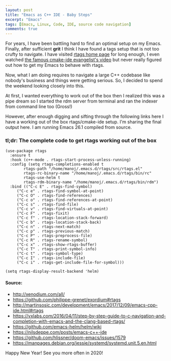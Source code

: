 ```yaml
---
layout: post
title: "Emacs as C++ IDE - Baby Steps"
excerpt: "Emacs"
tags: [Emacs, Linux, Code, IDE, source code navigation]
comments: true
---
```

For years, I have been battling hard to find an optimal setup on my Emacs. 
Finally, after sufficient __grit__ I think I have found a tags setup that is not
too crufty to navigate. I have visited [rtags home
page](https://github.com/Andersbakken/rtags) for long enough, I even watched
[the famous cmake-ide evangelist's
video](https://github.com/atilaneves/cmake-ide) but never really figured out how
to get my Emacs to behave with rtags.

Now, what I am doing requires to navigate a large C++ codebase like nobody's
business and things were getting serious. So, I decided to spend the weekend
looking closely into this.

At first, I wanted everything to work out of the box then I realized this was a
pipe dream so I started the rdm server from terminal and ran the indexer from
command line too (Gross!)

However, after enough digging and sifting through the following links here I
have a working out of the box rtags/cmake-ide setup. I'm sharing the final
output here. I am running Emacs 26.1 compiled from source.

### tl;dr: The complete code to get rtags working out of the box

```elisp
(use-package rtags
  :ensure t
  :hook (c++-mode . rtags-start-process-unless-running)
  :config (setq rtags-completions-enabled t
		rtags-path "/home/manoj/.emacs.d/rtags/src/rtags.el"
		rtags-rc-binary-name "/home/manoj/.emacs.d/rtags/bin/rc"
		rtags-use-helm t
		rtags-rdm-binary-name "/home/manoj/.emacs.d/rtags/bin/rdm")
  :bind (("C-c E" . rtags-find-symbol)
  	 ("C-c e" . rtags-find-symbol-at-point)
  	 ("C-c O" . rtags-find-references)
  	 ("C-c o" . rtags-find-references-at-point)
  	 ("C-c s" . rtags-find-file)
  	 ("C-c v" . rtags-find-virtuals-at-point)
  	 ("C-c F" . rtags-fixit)
  	 ("C-c f" . rtags-location-stack-forward)
  	 ("C-c b" . rtags-location-stack-back)
  	 ("C-c n" . rtags-next-match)
  	 ("C-c p" . rtags-previous-match)
  	 ("C-c P" . rtags-preprocess-file)
  	 ("C-c R" . rtags-rename-symbol)
  	 ("C-c x" . rtags-show-rtags-buffer)
  	 ("C-c T" . rtags-print-symbol-info)
  	 ("C-c t" . rtags-symbol-type)
  	 ("C-c I" . rtags-include-file)
  	 ("C-c i" . rtags-get-include-file-for-symbol)))

(setq rtags-display-result-backend 'helm)
```

#### Source:
+ http://xenodium.com/all/
+ https://github.com/philippe-grenet/exordium#rtags
+ http://martinsosic.com/development/emacs/2017/12/09/emacs-cpp-ide.html#rtags
+ https://vxlabs.com/2016/04/11/step-by-step-guide-to-c-navigation-and-completion-with-emacs-and-the-clang-based-rtags/
+ https://github.com/emacs-helm/helm/wiki
+ https://nilsdeppe.com/posts/emacs-c++-ide
+ https://github.com/hlissner/doom-emacs/issues/1579
+ https://manpages.debian.org/jessie/systemd/systemd.unit.5.en.html

Happy New Year! See you more often in 2020!
